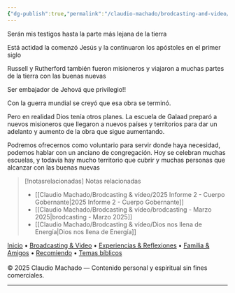 ```yaml
---
{"dg-publish":true,"permalink":"/claudio-machado/brodcasting-and-video/misioneros-hasta-la-parte-mas-lejana-de-la-tierra/","title":"Misioneros - hasta la parte más lejana de la tierra","tags":["predicar","misioneros"]}
---
```



Serán mis testigos hasta la parte más lejana de la tierra 

Está actidad la comenzó Jesús y la continuaron los apóstoles en el primer siglo 

Russell y Rutherford también fueron misioneros y viajaron a muchas partes de la tierra con las buenas nuevas 

Ser embajador de Jehová que privilegio!!

Con la guerra mundial se creyó que esa obra se terminó.

Pero en realidad Dios tenía otros planes. La escuela de Galaad preparó a nuevos misioneros que llegaron a nuevos países y territorios para dar un adelanto y aumento de la obra que sigue aumentando.

Podremos ofrecernos como voluntario para servir donde haya necesidad, podemos hablar con un anciano de congregación. Hoy se celebran muchas escuelas, y todavía hay mucho territorio que cubrir y muchas personas que alcanzar con las buenas nuevas 



> [!notasrelacionadas] Notas relacionadas
> - [[Claudio Machado/Brodcasting & vídeo/2025 Informe 2 - Cuerpo Gobernante\|2025 Informe 2 - Cuerpo Gobernante]]
> - [[Claudio Machado/Brodcasting & vídeo/brodcasting - Marzo 2025\|brodcasting - Marzo 2025]]
> - [[Claudio Machado/Brodcasting & vídeo/Dios nos llena de Energía\|Dios nos llena de Energía]]

<div class="pie-simple">
  <a href="https://mis-apuntes-psi.vercel.app/">Inicio</a> •
  <a href="https://mis-apuntes-psi.vercel.app/claudio-machado/brodcasting-and-videos/principial-brodcasting-and-video/">Broadcasting & Video</a> •
  <a href="https://mis-apuntes-psi.vercel.app/claudio-machado/experiencias-and-reflexiones/experiencias-and-reflexiones/">Experiencias & Reflexiones</a> •
  <a href="https://mis-apuntes-psi.vercel.app/claudio-machado/familia-and-amigos/familia-and-amigos/">Familia & Amigos</a> •
  <a href="https://mis-apuntes-psi.vercel.app/claudio-machado/recomendaciones/recomiendo/">Recomiendo</a> •
  <a href="https://mis-apuntes-psi.vercel.app/claudio-machado/temas-biblicos/temas-biblicos/">Temas bíblicos</a>
  <br><br>
  <span class="legal">© 2025 Claudio Machado — Contenido personal y espiritual sin fines comerciales.</span>
</div>

---



